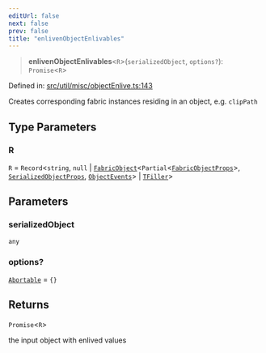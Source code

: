```yaml
---
editUrl: false
next: false
prev: false
title: "enlivenObjectEnlivables"
---
```


> **enlivenObjectEnlivables**\<`R`\>(`serializedObject`, `options?`): `Promise`\<`R`\>

Defined in: [src/util/misc/objectEnlive.ts:143](https://github.com/fabricjs/fabric.js/blob/e114448a1bce9b68a3e1bba337bc0c83a35c1aa5/src/util/misc/objectEnlive.ts#L143)

Creates corresponding fabric instances residing in an object, e.g. `clipPath`

## Type Parameters

### R

`R` = `Record`\<`string`, `null` \| [`FabricObject`](/api/classes/fabricobject/)\<`Partial`\<[`FabricObjectProps`](/api/interfaces/fabricobjectprops/)\>, [`SerializedObjectProps`](/api/interfaces/serializedobjectprops/), [`ObjectEvents`](/api/interfaces/objectevents/)\> \| [`TFiller`](/api/type-aliases/tfiller/)\>

## Parameters

### serializedObject

`any`

### options?

[`Abortable`](/api/type-aliases/abortable/) = `{}`

## Returns

`Promise`\<`R`\>

the input object with enlived values
